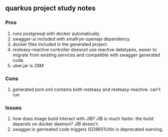 ## quarkus project study notes

### Pros

1. runs postgresql with docker automatically.
2. swagger-ui included with smallrye-openapi dependency.
3. docker files included in the generated project.
4. resteasy-reactive controller doesnot use reactive datatypes, easier to migrate from existing services and compatible
   with swagger generated code.
5. uber.jar is 28M

### Cons

1. generated pom.xml contains both resteasy and resteasy-reactive. can't run

### Issues

1. how does image build interact with JIB? JIB is much faster. the build depends on docker daemon? JIB doesn't.
2. swagger.io genreated code triggers ISO8601Utils is deprecated warning.

